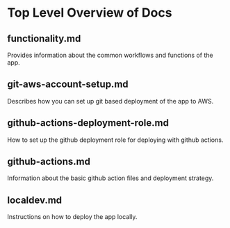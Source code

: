 # Top Level Overview of Docs

## functionality.md
Provides information about the common workflows and functions of the app. 

## git-aws-account-setup.md
Describes how you can set up git based deployment of the app to AWS. 

## github-actions-deployment-role.md
How to set up the github deployment role for deploying with github actions. 

## github-actions.md
Information about the basic github action files and deployment strategy. 

## localdev.md
Instructions on how to deploy the app locally. 

